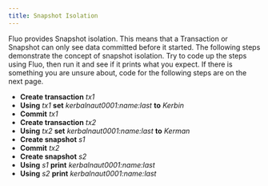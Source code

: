 ```yaml
---
title: Snapshot Isolation
---
```


Fluo provides Snapshot isolation.  This means that a Transaction or Snapshot can only see data
committed before it started.   The following steps demonstrate the concept of snapshot isolation. Try
to code up the steps using Fluo, then run it and see if it prints what you expect.  If there is
something you are unsure about, code for the following steps are on the next page.


 * **Create transaction** *tx1*
 * **Using** *tx1* **set** *kerbalnaut0001:name:last* **to** *Kerbin*
 * **Commit** *tx1*
 * **Create transaction** *tx2*
 * **Using** *tx2* **set** *kerbalnaut0001:name:last* **to** *Kerman*
 * **Create snapshot** *s1*
 * **Commit** *tx2*
 * **Create snapshot** *s2*
 * **Using** *s1* **print** *kerbalnaut0001:name:last*
 * **Using** *s2* **print** *kerbalnaut0001:name:last*
